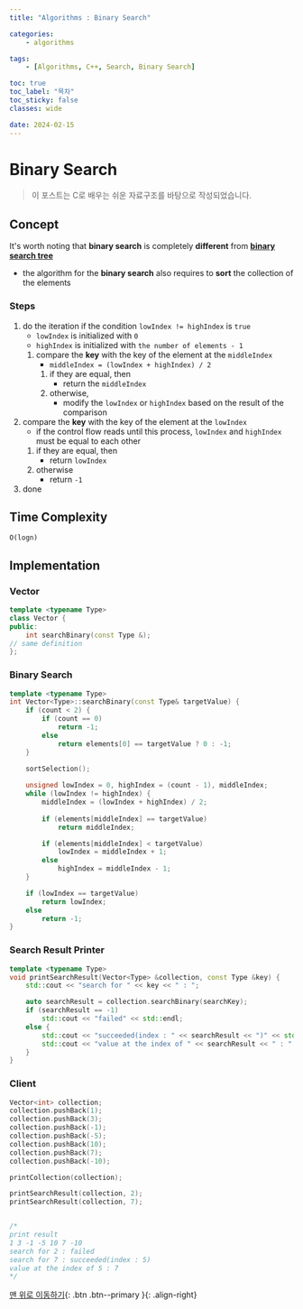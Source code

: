 ```yaml
---
title: "Algorithms : Binary Search"

categories:
    - algorithms

tags:
    - [Algorithms, C++, Search, Binary Search]

toc: true
toc_label: "목차"
toc_sticky: false
classes: wide

date: 2024-02-15
---
```


# Binary Search

> 이 포스트는 C로 배우는 쉬운 자료구조를 바탕으로 작성되었습니다.

## Concept
It's worth noting that **binary search** is completely **different** from [**binary search tree**](https://sadoe3.github.io/data-structures/structures-BinarySearchTree/)
- the algorithm for the **binary search** also requires to **sort** the collection of the elements

### Steps
1. do the iteration if the condition `lowIndex != highIndex` is `true`
    * `lowIndex` is initialized with `0`
    * `highIndex` is initialized with `the number of elements - 1`
    1. compare the **key** with the key of the element at the `middleIndex`
        + `middleIndex = (lowIndex + highIndex) / 2`
        1. if they are equal, then
            - return the `middleIndex`
        2. otherwise,
            - modify the `lowIndex` or `highIndex` based on the result of the comparison 
2. compare the **key** with the key of the element at the `lowIndex`
    * if the control flow reads until this process, `lowIndex` and `highIndex` must be equal to each other
    1. if they are equal, then
        + return `lowIndex`
    2. otherwise
        + return `-1`
3. done


## Time Complexity
`O(logn)`


## Implementation

### Vector
```c++
template <typename Type>
class Vector {
public:
    int searchBinary(const Type &);
// same definition
};
```

### Binary Search
```c++
template <typename Type>
int Vector<Type>::searchBinary(const Type& targetValue) {
    if (count < 2) {
        if (count == 0)
            return -1;
        else
            return elements[0] == targetValue ? 0 : -1;
    }

    sortSelection();
    
    unsigned lowIndex = 0, highIndex = (count - 1), middleIndex;
    while (lowIndex != highIndex) {
        middleIndex = (lowIndex + highIndex) / 2;
        
        if (elements[middleIndex] == targetValue)
            return middleIndex;

        if (elements[middleIndex] < targetValue)
            lowIndex = middleIndex + 1;
        else
            highIndex = middleIndex - 1;
    }

    if (lowIndex == targetValue)
        return lowIndex;
    else
        return -1;
}
```

### Search Result Printer
```c++
template <typename Type>
void printSearchResult(Vector<Type> &collection, const Type &key) {
    std::cout << "search for " << key << " : ";

    auto searchResult = collection.searchBinary(searchKey);
    if (searchResult == -1)
        std::cout << "failed" << std::endl;
    else {
        std::cout << "succeeded(index : " << searchResult << ")" << std::endl;
        std::cout << "value at the index of " << searchResult << " : " << collection.get(searchResult) << std::endl;
    }
}
```

### Client
```c++
Vector<int> collection;
collection.pushBack(1);
collection.pushBack(3);
collection.pushBack(-1);
collection.pushBack(-5);
collection.pushBack(10);
collection.pushBack(7);
collection.pushBack(-10);

printCollection(collection);

printSearchResult(collection, 2);
printSearchResult(collection, 7);


/*
print result
1 3 -1 -5 10 7 -10
search for 2 : failed
search for 7 : succeeded(index : 5)
value at the index of 5 : 7
*/
```


[맨 위로 이동하기](#){: .btn .btn--primary }{: .align-right}
